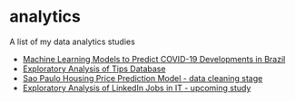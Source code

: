 # analytics

A list of my data analytics studies

- [Machine Learning Models to Predict COVID-19 Developments in Brazil](https://github.com/nanipumpkin/covid19br_ml/blob/main/covid-19-br.ipynb)
- [Exploratory Analysis of Tips Database](https://github.com/nanipumpkin/data_analysis_tips/blob/main/analise_exploratoria.ipynb)
- [Sao Paulo Housing Price Prediction Model - data cleaning stage](https://github.com/nanipumpkin/sp_housing)
- [Exploratory Analysis of LinkedIn Jobs in IT - upcoming study]()